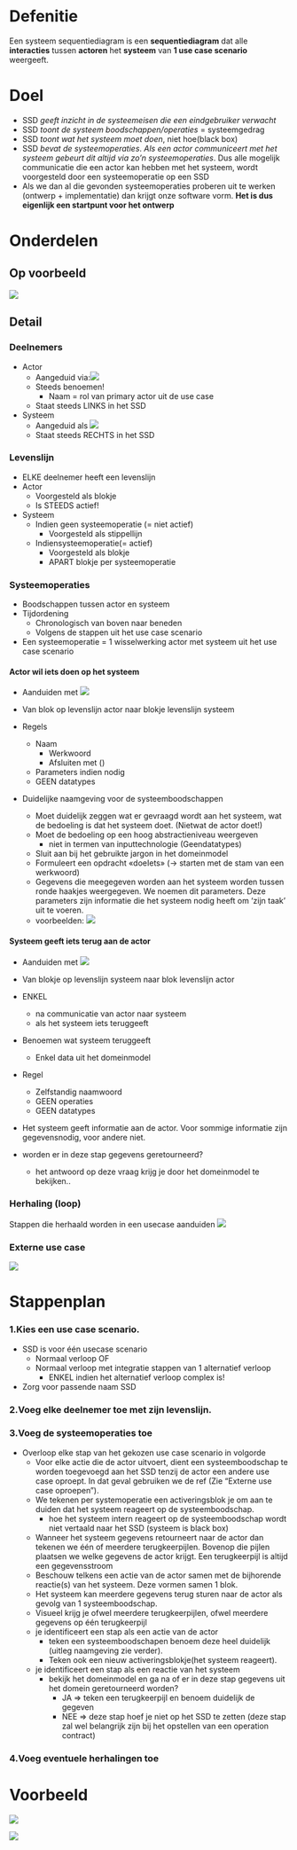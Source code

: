 # Defenitie
Een systeem sequentiediagram is een **sequentiediagram** dat alle **interacties** tussen **actoren** het **systeem** van **1 use case scenario** weergeeft.

# Doel
- SSD *geeft inzicht in de systeemeisen die een eindgebruiker verwacht*
- SSD *toont de systeem boodschappen/operaties* = systeemgedrag
- SSD *toont wat het systeem moet doen*, niet hoe(black box)
- SSD *bevat de systeemoperaties*. *Als een actor communiceert met het systeem gebeurt dit altijd via zo’n systeemoperaties*. Dus alle mogelijk communicatie die een actor kan hebben met het systeem, wordt voorgesteld door een systeemoperatie op een SSD
- Als we dan al die gevonden systeemoperaties proberen uit te werken (ontwerp + implementatie) dan krijgt onze software vorm. **Het is dus eigenlijk een startpunt voor het ontwerp**

# Onderdelen

## Op voorbeeld

![](../attachments/20241027162847.png)

## Detail

### Deelnemers
- Actor
	- Aangeduid via:![](../attachments/20241027163147.png)
	- Steeds benoemen!
		- Naam = rol van primary actor uit de use case
	- Staat steeds LINKS in het SSD
- Systeem
	- Aangeduid als ![](../attachments/20241027163321.png)
	- Staat steeds RECHTS in het SSD

### Levenslijn
- ELKE deelnemer heeft een levenslijn
- Actor
	- Voorgesteld als blokje
	- Is STEEDS actief!
- Systeem
	- Indien geen systeemoperatie (= niet actief)
		- Voorgesteld als stippellijn
	- Indiensysteemoperatie(= actief)
		- Voorgesteld als blokje
		- APART blokje per systeemoperatie

### Systeemoperaties
- Boodschappen tussen actor en systeem
- Tijdordening
	- Chronologisch van boven naar beneden
	- Volgens de stappen uit het use case scenario
- Een systeemoperatie = 1 wisselwerking actor met systeem uit het use case scenario

#### Actor wil iets doen op het systeem

- Aanduiden met ![](../attachments/20241027164035.png)
- Van blok op levenslijn actor naar blokje levenslijn systeem
- Regels
	- Naam
		- Werkwoord
		- Afsluiten met ()
	- Parameters indien nodig
	- GEEN datatypes
	
- Duidelijke naamgeving voor de systeemboodschappen
	- Moet duidelijk zeggen wat er gevraagd wordt aan het systeem, wat de bedoeling is dat het systeem doet. (Nietwat de actor doet!)
	- Moet de bedoeling op een hoog abstractieniveau weergeven
		- niet in termen van inputtechnologie (Geendatatypes)
	- Sluit aan bij het gebruikte jargon in het domeinmodel
	- Formuleert een opdracht «doeIets» (-> starten met de stam van een werkwoord)
	- Gegevens die meegegeven worden aan het systeem worden tussen ronde haakjes weergegeven. We noemen dit parameters. Deze parameters zijn informatie die het systeem nodig heeft om ‘zijn taak’ uit te voeren.
	- voorbeelden:
	  ![](../attachments/20241027164442.png)
#### Systeem geeft iets terug aan de actor

- Aanduiden met ![](../attachments/20241027164930.png)
- Van blokje op levenslijn systeem naar blok levenslijn actor
- ENKEL
	- na communicatie van actor naar systeem
	- als het systeem iets teruggeeft
- Benoemen wat systeem teruggeeft
	- Enkel data uit het domeinmodel
- Regel
	- Zelfstandig naamwoord
	- GEEN operaties
	- GEEN datatypes
	
- Het systeem geeft informatie aan de actor. Voor sommige informatie zijn gegevensnodig, voor andere niet.
- worden er in deze stap gegevens geretourneerd?
	- het antwoord op deze vraag krijg je door het domeinmodel te bekijken..

### Herhaling (loop)
Stappen die herhaald worden in een usecase aanduiden
![](../attachments/20241027165246.png)

### Externe use case

![](../attachments/20241027165407.png)




# Stappenplan

### 1.Kies een use case scenario. 
- SSD is voor één usecase scenario
	- Normaal verloop OF
	- Normaal verloop met integratie stappen van 1 alternatief verloop
		- ENKEL indien het alternatief verloop complex is!
- Zorg voor passende naam SSD
### 2.Voeg elke deelnemer toe met zijn levenslijn. 
### 3.Voeg de systeemoperaties toe
- Overloop elke stap van het gekozen use case scenario in volgorde
	- Voor elke actie die de actor uitvoert, dient een systeemboodschap te worden toegevoegd aan het SSD tenzij de actor een andere use case oproept. In dat geval gebruiken we de ref (Zie “Externe use case oproepen”).
	- We tekenen per systemoperatie een activeringsblok je om aan te duiden dat het systeem reageert op de systeemboodschap.
		- hoe het systeem intern reageert op de systeemboodschap wordt niet vertaald naar het SSD (systeem is black box)
	- Wanneer het systeem gegevens retourneert naar de actor dan tekenen we één of meerdere terugkeerpijlen. Bovenop die pijlen plaatsen we welke gegevens de actor krijgt. Een terugkeerpijl is altijd een gegevensstroom
	- Beschouw telkens een actie van de actor samen met de bijhorende reactie(s) van het systeem. Deze vormen samen 1 blok.
	- Het systeem kan meerdere gegevens terug sturen naar de actor als gevolg van 1 systeemboodschap.
	- Visueel krijg je ofwel meerdere terugkeerpijlen, ofwel meerdere gegevens op één terugkeerpijl
	- je identificeert een stap als een actie van de actor
		- teken een systeemboodschapen benoem deze heel duidelijk (uitleg naamgeving zie verder).
		- Teken ook een nieuw activeringsblokje(het systeem reageert).
	- je identificeert een stap als een reactie van het systeem
		- bekijk het domeinmodel en ga na of er in deze stap gegevens uit het domein geretourneerd worden?
			- JA => teken een terugkeerpijl en benoem duidelijk de gegeven
			- NEE => deze stap hoef je niet op het SSD te zetten (deze stap zal wel belangrijk zijn bij het opstellen van een operation contract)

### 4.Voeg eventuele herhalingen toe

# Voorbeeld

![](../attachments/20241007170657.png)

![](../attachments/20241027162410.png)

